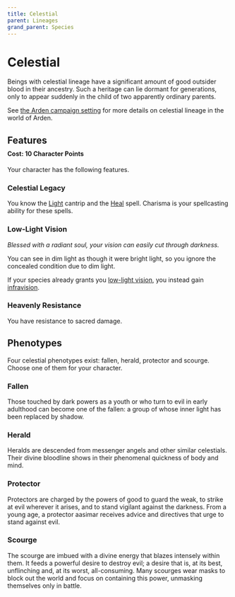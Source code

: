 ```yaml
---
title: Celestial
parent: Lineages
grand_parent: Species
---
```


# Celestial
Beings with celestial lineage have a significant amount of good outsider blood in their ancestry. Such a heritage can lie dormant for generations, only to appear suddenly in the child of two apparently ordinary parents.

See [the Arden campaign setting](https://stormchaserroleplaying.com/Arden/Species/Lineages/Celestial/) for more details on celestial lineage in the world of Arden.

## Features

<div style="margin-top:-10px;"></div>

#### **Cost:** 10 Character Points
Your character has the following features.

### Celestial Legacy
You know the [Light](https://stormchaserroleplaying.com/stormchaserRPG/Spells/Cantrips/Evocation/#light) cantrip and the [Heal](https://stormchaserroleplaying.com/stormchaserRPG/Spells/1/Restoration/#heal) spell. Charisma is your spellcasting ability for these spells.

### Low-Light Vision
*Blessed with a radiant soul, your vision can easily cut through darkness.*

You can see in dim light as though it were bright light, so you ignore the concealed condition due to dim light.

If your species already grants you [low-light vision](https://stormchaserroleplaying.com/stormchaserRPG/Species/Common/Elf/#low-light-vision), you instead gain [infravision](https://stormchaserroleplaying.com/stormchaserRPG/General/Awareness/Special/#infravision).

### Heavenly Resistance
You have resistance to sacred damage.

## Phenotypes
Four celestial phenotypes exist: fallen, herald, protector and scourge. Choose one of them for your character.

### Fallen
Those touched by dark powers as a youth or who turn to evil in early adulthood can become one of the fallen: a group of whose inner light has been replaced by shadow.

### Herald
Heralds are descended from messenger angels and other similar celestials. Their divine bloodline shows in their phenomenal quickness of body and mind.

### Protector
Protectors are charged by the powers of good to guard the weak, to strike at evil wherever it arises, and to stand vigilant against the darkness. From a young age, a protector aasimar receives advice and directives that urge to stand against evil.

### Scourge
The scourge are imbued with a divine energy that blazes intensely within them. It feeds a powerful desire to destroy evil; a desire that is, at its best, unflinching and, at its worst, all-consuming. Many scourges wear masks to block out the world and focus on containing this power, unmasking themselves only in battle.
